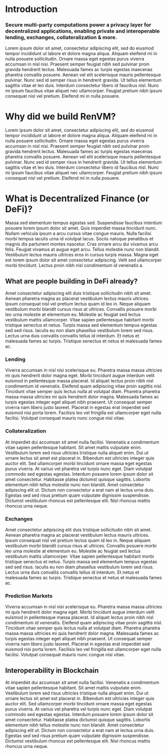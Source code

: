 # Introduction

### Secure multi-party computations power a privacy layer for decentralized applications, enabling private and interoperable lending, exchanges, collateralization & more.

Lorem ipsum dolor sit amet, consectetur adipiscing elit, sed do eiusmod tempor incididunt ut labore et dolore magna aliqua. Aliquam eleifend mi in nulla posuere sollicitudin. Ornare massa eget egestas purus viverra accumsan in nisl nisi. Praesent semper feugiat nibh sed pulvinar proin gravida hendrerit lectus. Malesuada fames ac turpis egestas maecenas pharetra convallis posuere. Aenean vel elit scelerisque mauris pellentesque pulvinar. Nunc sed id semper risus in hendrerit gravida. Ut tellus elementum sagittis vitae et leo duis. Interdum consectetur libero id faucibus nisl. Nunc mi ipsum faucibus vitae aliquet nec ullamcorper. Feugiat pretium nibh ipsum consequat nisl vel pretium. Eleifend mi in nulla posuere.

# Why did we build RenVM?

Lorem ipsum dolor sit amet, consectetur adipiscing elit, sed do eiusmod tempor incididunt ut labore et dolore magna aliqua. Aliquam eleifend mi in nulla posuere sollicitudin. Ornare massa eget egestas purus viverra accumsan in nisl nisi. Praesent semper feugiat nibh sed pulvinar proin gravida hendrerit lectus. Malesuada fames ac turpis egestas maecenas pharetra convallis posuere. Aenean vel elit scelerisque mauris pellentesque pulvinar. Nunc sed id semper risus in hendrerit gravida. Ut tellus elementum sagittis vitae et leo duis. Interdum consectetur libero id faucibus nisl. Nunc mi ipsum faucibus vitae aliquet nec ullamcorper. Feugiat pretium nibh ipsum consequat nisl vel pretium. Eleifend mi in nulla posuere.

# What is Decentralized Finance (or DeFi)?

Massa sed elementum tempus egestas sed. Suspendisse faucibus interdum posuere lorem ipsum dolor sit amet. Quis imperdiet massa tincidunt nunc. Nullam vehicula ipsum a arcu cursus vitae congue mauris. Nulla facilisi morbi tempus iaculis urna id volutpat lacus. Sociis natoque penatibus et magnis dis parturient montes nascetur. Cras ornare arcu dui vivamus arcu felis. Feugiat vivamus at augue eget arcu. Tellus molestie nunc non blandit. Vestibulum lectus mauris ultrices eros in cursus turpis massa. Magna eget est lorem ipsum dolor sit amet consectetur adipiscing. Velit sed ullamcorper morbi tincidunt. Lectus proin nibh nisl condimentum id venenatis a.

## What are people building in DeFi already?

Amet consectetur adipiscing elit duis tristique sollicitudin nibh sit amet. Aenean pharetra magna ac placerat vestibulum lectus mauris ultrices. Ipsum consequat nisl vel pretium lectus quam id leo in. Neque aliquam vestibulum morbi blandit cursus risus at ultrices. Convallis posuere morbi leo urna molestie at elementum eu. Molestie ac feugiat sed lectus vestibulum mattis ullamcorper. Vitae sapien pellentesque habitant morbi tristique senectus et netus. Turpis massa sed elementum tempus egestas sed sed risus. Iaculis eu non diam phasellus vestibulum lorem sed risus. Lectus urna duis convallis convallis tellus id interdum. Et netus et malesuada fames ac turpis. Tristique senectus et netus et malesuada fames ac.

### Lending

Viverra accumsan in nisl nisi scelerisque eu. Pharetra massa massa ultricies mi quis hendrerit dolor magna eget. Morbi tincidunt augue interdum velit euismod in pellentesque massa placerat. Id aliquet lectus proin nibh nisl condimentum id venenatis. Eleifend quam adipiscing vitae proin sagittis nisl. Tincidunt vitae semper quis lectus nulla at volutpat diam. Pharetra pharetra massa massa ultricies mi quis hendrerit dolor magna. Malesuada fames ac turpis egestas integer eget aliquet nibh praesent. Ut consequat semper viverra nam libero justo laoreet. Placerat in egestas erat imperdiet sed euismod nisi porta lorem. Facilisis leo vel fringilla est ullamcorper eget nulla facilisi. Volutpat consequat mauris nunc congue nisi vitae.

### Collateralization

At imperdiet dui accumsan sit amet nulla facilisi. Venenatis a condimentum vitae sapien pellentesque habitant. Sit amet mattis vulputate enim. Vestibulum lorem sed risus ultricies tristique nulla aliquet enim. Dui ut ornare lectus sit amet est placerat in. Bibendum est ultricies integer quis auctor elit. Sed ullamcorper morbi tincidunt ornare massa eget egestas purus viverra. At varius vel pharetra vel turpis nunc eget. Diam volutpat commodo sed egestas egestas. Interdum posuere lorem ipsum dolor sit amet consectetur. Habitasse platea dictumst quisque sagittis. Lobortis elementum nibh tellus molestie nunc non blandit. Amet consectetur adipiscing elit ut. Dictum non consectetur a erat nam at lectus urna duis. Egestas sed sed risus pretium quam vulputate dignissim suspendisse. Dictumst vestibulum rhoncus est pellentesque elit. Nisl rhoncus mattis rhoncus urna neque.

### Exchanges

Amet consectetur adipiscing elit duis tristique sollicitudin nibh sit amet. Aenean pharetra magna ac placerat vestibulum lectus mauris ultrices. Ipsum consequat nisl vel pretium lectus quam id leo in. Neque aliquam vestibulum morbi blandit cursus risus at ultrices. Convallis posuere morbi leo urna molestie at elementum eu. Molestie ac feugiat sed lectus vestibulum mattis ullamcorper. Vitae sapien pellentesque habitant morbi tristique senectus et netus. Turpis massa sed elementum tempus egestas sed sed risus. Iaculis eu non diam phasellus vestibulum lorem sed risus. Lectus urna duis convallis convallis tellus id interdum. Et netus et malesuada fames ac turpis. Tristique senectus et netus et malesuada fames ac.

### Prediction Markets

Viverra accumsan in nisl nisi scelerisque eu. Pharetra massa massa ultricies mi quis hendrerit dolor magna eget. Morbi tincidunt augue interdum velit euismod in pellentesque massa placerat. Id aliquet lectus proin nibh nisl condimentum id venenatis. Eleifend quam adipiscing vitae proin sagittis nisl. Tincidunt vitae semper quis lectus nulla at volutpat diam. Pharetra pharetra massa massa ultricies mi quis hendrerit dolor magna. Malesuada fames ac turpis egestas integer eget aliquet nibh praesent. Ut consequat semper viverra nam libero justo laoreet. Placerat in egestas erat imperdiet sed euismod nisi porta lorem. Facilisis leo vel fringilla est ullamcorper eget nulla facilisi. Volutpat consequat mauris nunc congue nisi vitae.

## Interoperability in Blockchain

At imperdiet dui accumsan sit amet nulla facilisi. Venenatis a condimentum vitae sapien pellentesque habitant. Sit amet mattis vulputate enim. Vestibulum lorem sed risus ultricies tristique nulla aliquet enim. Dui ut ornare lectus sit amet est placerat in. Bibendum est ultricies integer quis auctor elit. Sed ullamcorper morbi tincidunt ornare massa eget egestas purus viverra. At varius vel pharetra vel turpis nunc eget. Diam volutpat commodo sed egestas egestas. Interdum posuere lorem ipsum dolor sit amet consectetur. Habitasse platea dictumst quisque sagittis. Lobortis elementum nibh tellus molestie nunc non blandit. Amet consectetur adipiscing elit ut. Dictum non consectetur a erat nam at lectus urna duis. Egestas sed sed risus pretium quam vulputate dignissim suspendisse. Dictumst vestibulum rhoncus est pellentesque elit. Nisl rhoncus mattis rhoncus urna neque.
